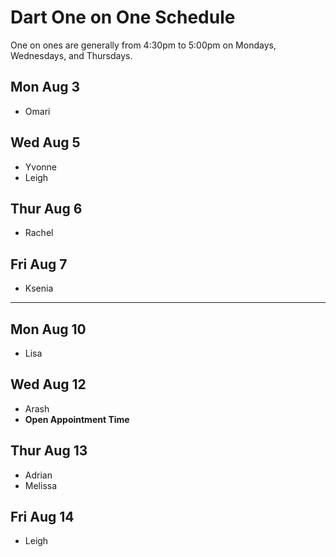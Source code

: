 # Dart One on One Schedule

One on ones are generally from 4:30pm to 5:00pm on Mondays, Wednesdays, and Thursdays.

## Mon Aug 3

- Omari

## Wed Aug 5

- Yvonne
- Leigh

## Thur Aug 6

- Rachel

## Fri Aug 7

- Ksenia

-----

## Mon Aug 10

- Lisa

## Wed Aug 12

- Arash
- **Open Appointment Time**

## Thur Aug 13

- Adrian
- Melissa

## Fri Aug 14

- Leigh

